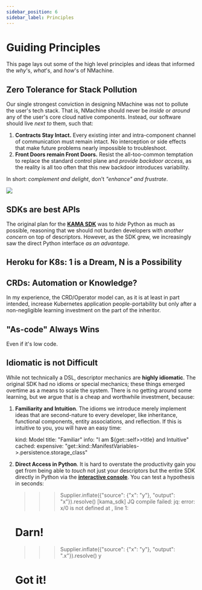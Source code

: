```yaml
---
sidebar_position: 6
sidebar_label: Principles
---
```


# Guiding Principles

This page lays out some of the high level principles and ideas that informed the _why_'s, _what_'s, and 
_how_'s of NMachine. 


## Zero Tolerance for Stack Pollution 

Our single strongest conviction in designing NMachine was not to pollute the user's tech stack. 
That is, NMachine should never be _inside_ or _around_ any of the
user's core cloud native components. Instead, our software should live _next to_ them, 
such that: 
1. **Contracts Stay Intact.** Every existing inter and intra-component channel of communication must remain intact. No
interception or side effects that make future problems nearly impossible to troubleshoot.
2. **Front Doors remain Front Doors.** Resist the all-too-common temptation to replace the standard control
plane and _provide backdoor access_, as the reality is all too often that this new backdoor introduces variability.

In short: _complement and delight_, don't _"enhance" and frustrate_.   

![](/img/concepts/pollution.png)




## SDKs are best APIs

The original plan for the **[KAMA SDK](/concepts/kama-concept)** was to _hide_ Python as much
as possible, reasoning that we should not burden developers with _another concern_ on top 
of descriptors. However, as the SDK grew, we increasingly saw the direct Python interface _as an advantage_.
   







## Heroku for K8s: 1 is a Dream, N is a Possibility  








## CRDs: Automation or Knowledge?

In my experience, the CRD/Operator model can, as it is at least in part intended, increase Kubernetes application 
people-portability but only after a non-negligible learning investment on the part of the inheritor.

## "As-code" Always Wins

Even if it's low code.


## Idiomatic is not Difficult

While not technically a DSL, descriptor mechanics are **highly idiomatic**. The original SDK had no
 idioms or special mechanics; these things
emerged overtime as a means to scale the system.
There is no getting around some learning, but we argue that is a cheap and worthwhile investment, because:

1. **Familiarity and Intuition**. The idioms we introduce merely implement ideas that are second-nature
to every developer, like inheritance, functional components, entity associations, 
and reflection. If this is intuitive to you, you will have an easy time: 

    kind: Model
    title: "Familiar"
    info: "I am ${get::self>>title} and Intuitive" 
    cached:
      expensive: "get::kind::ManifestVariables->.persistence.storage_class"

1. **Direct Access in Python**. It is hard to overstate the productivity
gain you get from being able to _touch_ not just your descriptors but the 
entire SDK directly in Python via the **[interactive console](/tutorials/kama-console-tutorial)**. 
You can test a hypothesis in seconds:  

    >>> Supplier.inflate({"source": {"x": "y"}, "output": "x"}).resolve()
    [kama_sdk] JQ compile failed: jq: error: x/0 is not defined at <top-level>, line 1:
    # Darn! 
    >>> Supplier.inflate({"source": {"x": "y"}, "output": ".x"}).resolve()
    y
    # Got it!

